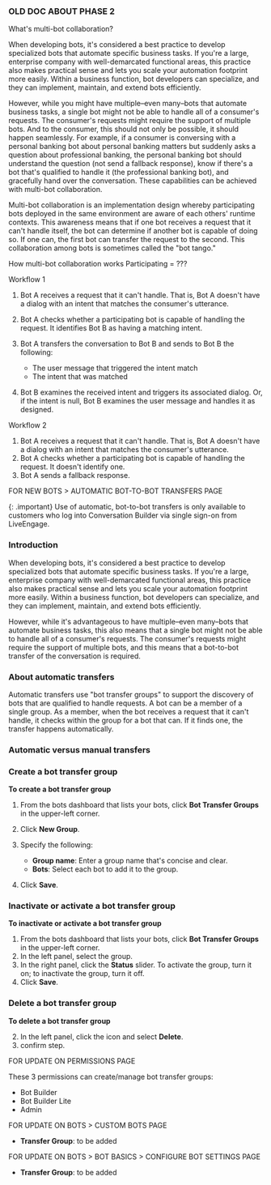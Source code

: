 ### OLD DOC ABOUT PHASE 2

What's multi-bot collaboration?

When developing bots, it's considered a best practice to develop specialized bots that automate specific business tasks. If you're a large, enterprise company with well-demarcated functional areas, this practice also makes practical sense and lets you scale your automation footprint more easily. Within a business function, bot developers can specialize, and they can implement, maintain, and extend bots efficiently.

However, while you might have multiple–even many–bots that automate business tasks, a single bot might not be able to handle all of a consumer's requests. The consumer's requests might require the support of multiple bots. And to the consumer, this should not only be possible, it should happen seamlessly. For example, if a consumer is conversing with a personal banking bot about personal banking matters but suddenly asks a question about professional banking, the personal banking bot should understand the question (not send a fallback response), know if there's a bot that's qualified to handle it (the professional banking bot), and gracefully hand over the conversation. These capabilities can be achieved with multi-bot collaboration.

Multi-bot collaboration is an implementation design whereby participating bots deployed in the same environment are aware of each others' runtime contexts. This awareness means that if one bot receives a request that it can't handle itself, the bot can determine if another bot is capable of doing so. If one can, the first bot can transfer the request to the second. This collaboration among bots is sometimes called the "bot tango."

How multi-bot collaboration works
Participating = ???

Workflow 1

1. Bot A receives a request that it can't handle. That is, Bot A doesn't have a dialog with an intent that matches the consumer's utterance.
2. Bot A checks whether a participating bot is capable of handling the request. It identifies Bot B as having a matching intent.
3. Bot A transfers the conversation to Bot B and sends to Bot B the following:

    * The user message that triggered the intent match
    * The intent that was matched

4. Bot B examines the received intent and triggers its associated dialog. Or, if the intent is null, Bot B examines the user message and handles it as designed.

Workflow 2

1. Bot A receives a request that it can't handle. That is, Bot A doesn't have a dialog with an intent that matches the consumer's utterance.
2. Bot A checks whether a participating bot is capable of handling the request. It doesn't identify one.
3. Bot A sends a fallback response.

FOR NEW BOTS > AUTOMATIC BOT-TO-BOT TRANSFERS PAGE

{: .important}
Use of automatic, bot-to-bot transfers is only available to customers who log into Conversation Builder via single sign-on from LiveEngage.

### Introduction

When developing bots, it's considered a best practice to develop specialized bots that automate specific business tasks. If you're a large, enterprise company with well-demarcated functional areas, this practice also makes practical sense and lets you scale your automation footprint more easily. Within a business function, bot developers can specialize, and they can implement, maintain, and extend bots efficiently.

However, while it's advantageous to have multiple–even many–bots that automate business tasks, this also means that a single bot might not be able to handle all of a consumer's requests. The consumer's requests might require the support of multiple bots, and this means that a bot-to-bot transfer of the conversation is required.

### About automatic transfers

Automatic transfers use "bot transfer groups" to support the discovery of bots that are qualified to handle requests. A bot can be a member of a single group. As a member, when the bot receives a request that it can't handle, it checks within the group for a bot that can. If it finds one, the transfer happens automatically.


### Automatic versus manual transfers


### Create a bot transfer group

**To create a bot transfer group**
1. From the bots dashboard that lists your bots, click **Bot Transfer Groups** in the upper-left corner.
2. Click **New Group**.
3. Specify the following:

    * **Group name**: Enter a group name that's concise and clear.
    * **Bots**: Select each bot to add it to the group. 

4. Click **Save**.

### Inactivate or activate a bot transfer group

**To inactivate or activate a bot transfer group**

1. From the bots dashboard that lists your bots, click **Bot Transfer Groups** in the upper-left corner.
2. In the left panel, select the group.
3. In the right panel, click the **Status** slider. To activate the group, turn it on; to inactivate the group, turn it off.
4. Click **Save**.

### Delete a bot transfer group

**To delete a bot transfer group**

2. In the left panel, click the icon and select **Delete**.
3. confirm step.

FOR UPDATE ON PERMISSIONS PAGE

These 3 permissions can create/manage bot transfer groups:
* Bot Builder
* Bot Builder Lite
* Admin

FOR UPDATE ON BOTS > CUSTOM BOTS PAGE

* **Transfer Group**: to be added

FOR UPDATE ON BOTS > BOT BASICS > CONFIGURE BOT SETTINGS PAGE

* **Transfer Group**: to be added